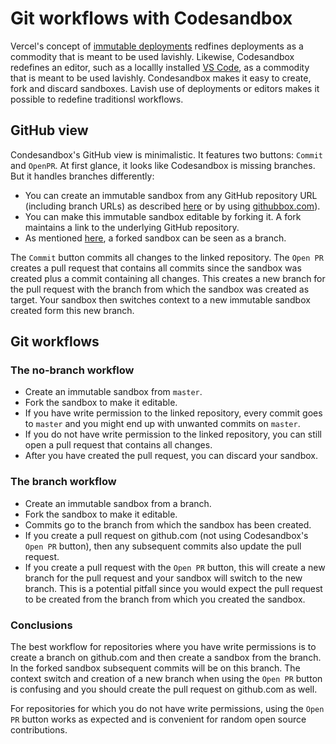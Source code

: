 # Git workflows with Codesandbox

Vercel's concept of
[immutable deployments](https://vercel.com/docs/v2/platform/deployments)
redfines deployments as a commodity that is meant to be used lavishly. Likewise,
Codesandbox redefines an editor, such as a locallly installed
[VS Code](https://code.visualstudio.com/), as a commodity that is meant to be
used lavishly. Condesandbox makes it easy to create, fork and discard sandboxes.
Lavish use of deployments or editors makes it possible to redefine traditionsl
workflows.

## GitHub view

Condesandbox's GitHub view is minimalistic. It features two buttons: `Commit`
and `OpenPR`. At first glance, it looks like Codesandbox is missing branches.
But it handles branches differently:

- You can create an immutable sandbox from any GitHub repository URL (including
  branch URLs) as described
  [here](https://codesandbox.io/docs/importing#import-from-github) or by using
  [githubbox.com](https://github.com/dferber90/githubbox)).
- You can make this immutable sandbox editable by forking it. A fork maintains a
  link to the underlying GitHub repository.
- As mentioned
  [here](https://codesandbox.io/docs/git#committing-and-opening-prs), a forked
  sandbox can be seen as a branch.

The `Commit` button commits all changes to the linked repository. The `Open PR`
creates a pull request that contains all commits since the sandbox was created
plus a commit containing all changes. This creates a new branch for the pull
request with the branch from which the sandbox was created as target. Your
sandbox then switches context to a new immutable sandbox created form this new
branch.

## Git workflows

### The no-branch workflow

- Create an immutable sandbox from `master`.
- Fork the sandbox to make it editable.
- If you have write permission to the linked repository, every commit goes to
  `master` and you might end up with unwanted commits on `master`.
- If you do not have write permission to the linked repository, you can still
  open a pull request that contains all changes.
- After you have created the pull request, you can discard your sandbox.

### The branch workflow

- Create an immutable sandbox from a branch.
- Fork the sandbox to make it editable.
- Commits go to the branch from which the sandbox has been created.
- If you create a pull request on github.com (not using Codesandbox's `Open PR`
  button), then any subsequent commits also update the pull request.
- If you create a pull request with the `Open PR` button, this will create a new
  branch for the pull request and your sandbox will switch to the new branch.
  This is a potential pitfall since you would expect the pull request to be
  created from the branch from which you created the sandbox.

### Conclusions

The best workflow for repositories where you have write permissions is to create
a branch on github.com and then create a sandbox from the branch. In the forked
sandbox subsequent commits will be on this branch. The context switch and
creation of a new branch when using the `Open PR` button is confusing and you
should create the pull request on github.com as well.

For repositories for which you do not have write permissions, using the
`Open PR` button works as expected and is convenient for random open source
contributions.
